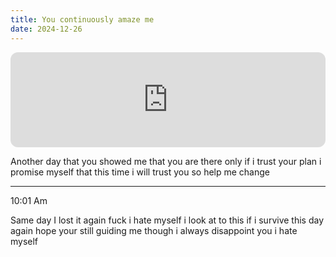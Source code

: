 ```yaml
---
title: You continuously amaze me
date: 2024-12-26
---
```


<iframe style="border-radius:12px" src="https://open.spotify.com/embed/track/1jZRYHbisAjzn30uoyrtYa?utm_source=generator" width="100%" height="152" frameBorder="0" allowfullscreen="" allow="autoplay; clipboard-write; encrypted-media; fullscreen; picture-in-picture" loading="lazy"></iframe>

Another day that you showed me that you are there only if i trust your plan i promise myself that this time i will trust you so help me change

---
10:01 Am

Same day I lost it again fuck i hate myself i look at to this if i survive this day again hope your still guiding me though i always disappoint you i hate myself